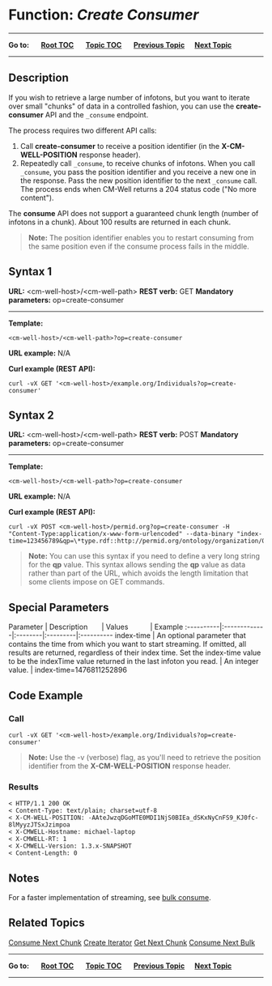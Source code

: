 # Function: *Create Consumer* #

----

**Go to:** &nbsp;&nbsp;&nbsp;&nbsp; [**Root TOC**](CM-Well.RootTOC.md) &nbsp;&nbsp;&nbsp;&nbsp; [**Topic TOC**](API.TOC.md) &nbsp;&nbsp;&nbsp;&nbsp; [**Previous Topic**](API.Stream.ConsumeNextBulk.md)&nbsp;&nbsp;&nbsp;&nbsp; [**Next Topic**](API.Stream.ConsumeNextChunk.md)  

----

## Description ##
If you wish to retrieve a large number of infotons, but you want to iterate over small "chunks" of data in a controlled fashion, you can use the **create-consumer** API and the `_consume` endpoint. 

The process requires two different API calls:
1. Call **create-consumer** to receive a position identifier (in the **X-CM-WELL-POSITION** response header).
2. Repeatedly call `_consume`, to receive chunks of infotons. When you call `_consume`, you pass the position identifier and you receive a new one in the response. Pass the new position identifier to the next `_consume` call. The process ends when CM-Well returns a 204 status code ("No more content").

The **consume** API does not support a guaranteed chunk length (number of infotons in a chunk). About 100 results are returned in each chunk.

>**Note:** The position identifier enables you to restart consuming from the same position even if the consume process fails in the middle.

## Syntax 1 ##

**URL:** \<cm-well-host\>/\<cm-well-path\>
**REST verb:** GET
**Mandatory parameters:** op=create-consumer

----------

**Template:**

    <cm-well-host>/<cm-well-path>?op=create-consumer

**URL example:** N/A

**Curl example (REST API):**

    curl -vX GET '<cm-well-host>/example.org/Individuals?op=create-consumer'

## Syntax 2 ##

**URL:** \<cm-well-host\>/\<cm-well-path\>
**REST verb:** POST
**Mandatory parameters:** op=create-consumer

----------

**Template:**

    <cm-well-host>/<cm-well-path>?op=create-consumer

**URL example:** N/A

**Curl example (REST API):**

    curl -vX POST <cm-well-host>/permid.org?op=create-consumer -H "Content-Type:application/x-www-form-urlencoded" --data-binary "index-time=123456789&qp=\*type.rdf::http://permid.org/ontology/organization/Organization,\*type.rdf::http://ont.com/mdaas/Organization"

>**Note:** You can use this syntax if you need to define a very long string for the **qp** value. This syntax allows sending the **qp** value as data rather than part of the URL, which avoids the length limitation that some clients impose on GET commands.

## Special Parameters ##

Parameter | Description&nbsp;&nbsp;&nbsp;&nbsp;&nbsp;&nbsp; |  Values&nbsp;&nbsp;&nbsp;&nbsp;&nbsp;&nbsp;&nbsp;&nbsp;&nbsp;&nbsp; | Example
:----------|:-------------|:--------|:---------|:----------
index-time | An optional parameter that contains the time from which you want to start streaming. If omitted, all results are returned, regardless of their index time. Set the index-time value to be the indexTime value returned in the last infoton you read. | An integer value. | index-time=1476811252896

## Code Example ##

### Call ###

    curl -vX GET '<cm-well-host>/example.org/Individuals?op=create-consumer'

> **Note:** Use the -v (verbose) flag, as you'll need to retrieve the position identifier from the **X-CM-WELL-POSITION** response header.

### Results ###

    < HTTP/1.1 200 OK
    < Content-Type: text/plain; charset=utf-8
    < X-CM-WELL-POSITION: -AAteJwzqDGoMTE0MDI1NjS0BIEa_dSKxNyCnFS9_KJ0fc-8lMyyzJTSxJzimpoa
    < X-CMWELL-Hostname: michael-laptop
    < X-CMWELL-RT: 1
    < X-CMWELL-Version: 1.3.x-SNAPSHOT
    < Content-Length: 0

## Notes ##
For a faster implementation of streaming, see [bulk consume](API.Stream.ConsumeNextBulk.md).

## Related Topics ##
[Consume Next Chunk](API.Stream.ConsumeNextChunk.md)
[Create Iterator](API.Stream.CreateIterator.md)
[Get Next Chunk](API.Stream.GetNextChunk.md)
[Consume Next Bulk](API.Stream.ConsumeNextBulk.md)



----

**Go to:** &nbsp;&nbsp;&nbsp;&nbsp; [**Root TOC**](CM-Well.RootTOC.md) &nbsp;&nbsp;&nbsp;&nbsp; [**Topic TOC**](API.TOC.md) &nbsp;&nbsp;&nbsp;&nbsp; [**Previous Topic**](API.Stream.ConsumeNextBulk.md)&nbsp;&nbsp;&nbsp;&nbsp; [**Next Topic**](API.Stream.ConsumeNextChunk.md)  

----